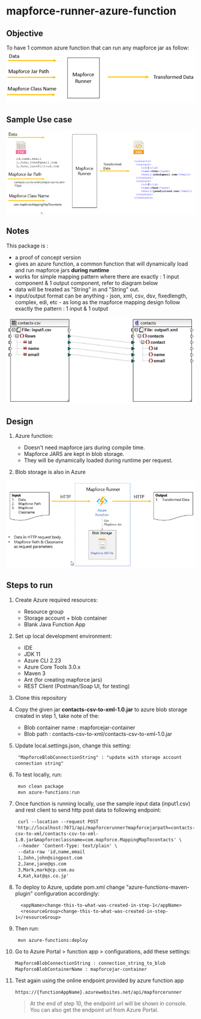 # mapforce-runner-azure-function

## Objective
To have 1 common azure function that can run any mapforce jar as follow:
![Objective](images/1-box-diagram.png)

## Sample Use case
![Objective](images/2-box-diagram.png)

## Notes
This package is :
- a proof of concept version
- gives an azure function, a common function that will dynamically load and run mapforce jars **during runtime**
- works for simple mapping pattern where there are exactly : 1 input component & 1 output component, refer to diagram below
- data will be treated as "String" in and "String" out.
- input/output format can be anything - json, xml, csv, dsv, fixedlength, complex, edi, etc - as long as the mapforce mapping design follow exactly the pattern : 1 input & 1 output

![Simple 1 input 1 output mapping](images/0-mapforce-simple-mapping.png)

## Design

1. Azure function:
    - Doesn't need mapforce jars during compile time. 
    - Mapforce JARS are kept in blob storage.
    - They will be dynamically loaded during runtime per request.
    
2. Blob storage is also in Azure 

![Design](images/3-hld.png)


## Steps to run

1. Create Azure required resources: 
   - Resource group
   - Storage account + blob container
   - Blank Java Function App
   
2. Set up local development environment:
   - IDE
   - JDK 11
   - Azure CLI 2.23
   - Azure Core Tools 3.0.x
   - Maven 3
   - Ant (for creating mapforce jars)
   - REST Client (Postman/Soap UI, for testing)

4. Clone this repository
   
5. Copy the given jar **contacts-csv-to-xml-1.0.jar** to azure blob storage created in step 1, take note of the:
   - Blob container name : mapforcejar-container
   - Blob path : contacts-csv-to-xml/contacts-csv-to-xml-1.0.jar
   
6. Update local.settings.json, change this setting:
   
        "MapforceBlobConnectionString" : "update with storage account connection string"
   
7. To test locally, run:
   
        mvn clean package
        mvn azure-functions:run
   
8. Once function is running locally, use the sample input data (input1.csv) and rest client to send http post data to following endpoint:
   
        curl --location --request POST 'http://localhost:7071/api/mapforcerunner?mapforcejarpath=contacts-csv-to-xml/contacts-csv-to-xml-1.0.jar&mapforceclassname=com.mapforce.MappingMapTocontacts' \
        --header 'Content-Type: text/plain' \
        --data-raw 'id,name,email
        1,John,john@singpost.com
        2,Jane,jane@qs.com
        3,Mark,mark@cp.com.au
        4,Kat,kat@qs.co.jp'
   

9. To deploy to Azure, update pom.xml change "azure-functions-maven-plugin" configuration accordingly:

         <appName>change-this-to-what-was-created-in-step-1</appName>
         <resourceGroup>change-this-to-what-was-created-in-step-1</resourceGroup>
         
10. Then run:
    
         mvn azure-functions:deploy
    
11. Go to Azure Portal > function app > configurations, add these settings:
    
        MapforceBlobConnectionString : connection_string_to_blob
        MapforceBlobContainerName : mapforcejar-container

12. Test again using the online endpoint provided by azure function app

        https://{functionAppName}.azurewebsites.net/api/mapforcerunner

    > At the end of step 10, the endpoint url will be shown in console. 
    > You can also get the endpoint url from Azure Portal.





